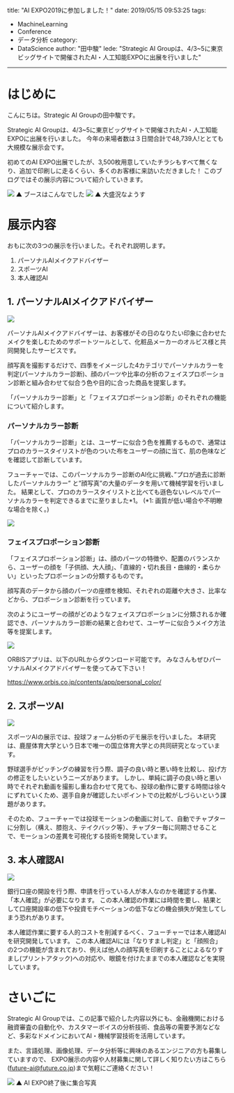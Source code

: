 title: "AI EXPO2019に参加しました！"
date: 2019/05/15 09:53:25
tags:
  - MachineLearning
  - Conference
  - データ分析
category:
  - DataScience
author: "田中駿"
lede: "Strategic AI Groupは、4/3~5に東京ビッグサイトで開催されたAI・人工知能EXPOに出展を行いました"
---

# はじめに
こんにちは。Strategic AI Groupの田中駿です。

Strategic AI Groupは、4/3~5に東京ビッグサイトで開催されたAI・人工知能EXPOに出展を行いました。
今年の来場者数は３日間合計で48,739人!ととても大規模な展示会です。

初めてのAI EXPO出展でしたが、3,500枚用意していたチラシもすべて無くなり、追加で印刷しに走るくらい、多くのお客様に来訪いただきました！
このブログではその展示内容について紹介していきます。

<img src="/images/20190515/photo_20190515_01.png" class="img-middle-size">
▲ ブースはこんなでした

<img src="/images/20190515/photo_20190515_02.png" class="img-middle-size">
▲ 大盛況なようす


# 展示内容

おもに次の3つの展示を行いました。それぞれ説明します。

1. パーソナルAIメイクアドバイザー
2. スポーツAI
3. 本人確認AI

## 1. パーソナルAIメイクアドバイザー
<img src="/images/20190515/photo_20190515_03.png" class="img-small-size">


パーソナルAIメイクアドバイザーは、お客様がその日のなりたい印象に合わせたメイクを楽しむためのサポートツールとして、化粧品メーカーのオルビス様と共同開発したサービスです。

顔写真を撮影するだけで、四季をイメージした4カテゴリでパーソナルカラーを判定(パーソナルカラー診断)、顔のパーツや比率の分析のフェイスプロポーション診断と組み合わせて似合う色や目的に合った商品を提案します。

「パーソナルカラー診断」と「フェイスプロポーション診断」のそれぞれの機能について紹介します。


### パーソナルカラー診断

「パーソナルカラー診断」とは、ユーザーに似合う色を推薦するもので、通常はプロのカラースタイリストが色のついた布をユーザーの顔に当て、肌の色味などを確認して診断しています。

フューチャーでは、このパーソナルカラー診断のAI化に挑戦、”プロが過去に診断したパーソナルカラー” と”顔写真”の大量のデータを用いて機械学習を行いました。
結果として、プロのカラースタイリストと比べても遜色ないレベルでパーソナルカラーを判定できるまでに至りました*1。
(*1: 画質が低い場合や不明瞭な場合を除く。)

<img src="/images/20190515/photo_20190515_04.png" class="img-small-size">


### フェイスプロポーション診断

「フェイスプロポーション診断」は、顔のパーツの特徴や、配置のバランスから、ユーザーの顔を「子供顔、大人顔」、「直線的・切れ長目・曲線的・柔らかい」といったプロポーションの分類するものです。

顔写真のデータから顔のパーツの座標を検知、それぞれの距離や大きさ、比率などから、プロポーション診断を行っています。

次のようにユーザーの顔がどのようなフェイスプロポーションに分類されるか確認でき、パーソナルカラー診断の結果と合わせて、ユーザーに似合うメイク方法等を提案します。

<img src="/images/20190515/photo_20190515_05.png" class="img-small-size">

ORBISアプリは、以下のURLからダウンロード可能です。
みなさんもぜひパーソナルAIメイクアドバイザーを使ってみて下さい！

https://www.orbis.co.jp/contents/app/personal_color/



## 2. スポーツAI

<img src="/images/20190515/photo_20190515_06.png" class="img-small-size">

スポーツAIの展示では、投球フォーム分析のデモ展示を行いました。
本研究は、鹿屋体育大学という日本で唯一の国立体育大学との共同研究となっています。

野球選手がピッチングの練習を行う際、調子の良い時と悪い時を比較し、投げ方の修正をしたいというニーズがあります。
しかし、単純に調子の良い時と悪い時でそれぞれ動画を撮影し重ね合わせて見ても、投球の動作に要する時間は徐々にずれていくため、選手自身が確認したいポイントでの比較がしづらいという課題があります。

そのため、フューチャーでは投球モーションの動画に対して、自動でチャプターに分割し（構え、膝抱え、テイクバック等）、チャプター毎に同期させることで、モーションの差異を可視化する技術を開発しています。



## 3. 本人確認AI

<img src="/images/20190515/photo_20190515_07.png" class="img-small-size">

銀行口座の開設を行う際、申請を行っている人が本人なのかを確認する作業、「本人確認」が必要になります。
この本人確認の作業には時間を要し、結果として口座開設率の低下や投資モチベーションの低下などの機会損失が発生してしまう恐れがあります。

本人確認作業に要する人的コストを削減するべく、フューチャーでは本人確認AIを研究開発しています。
この本人確認AIには「なりすまし判定」と「顔照合」の2つの機能が含まれており、例えば他人の顔写真を印刷することによるなりすまし(プリントアタック)への対応や、眼鏡を付けたままでの本人確認などを実現しています。


# さいごに
Strategic AI Groupでは、この記事で紹介した内容以外にも、金融機関における融資審査の自動化や、カスタマーボイスの分析技術、食品等の需要予測などなど、多彩なドメインにおいてAI・機械学習技術を活用しています。

また、言語処理、画像処理、データ分析等に興味のあるエンジニアの方も募集していますので、
EXPO展示の内容や人材募集に関して詳しく知りたい方はこちら(future-ai@future.co.jp)まで気軽にご連絡ください！

<img src="/images/20190515/photo_20190515_08.png">
▲ AI EXPO終了後に集合写真
